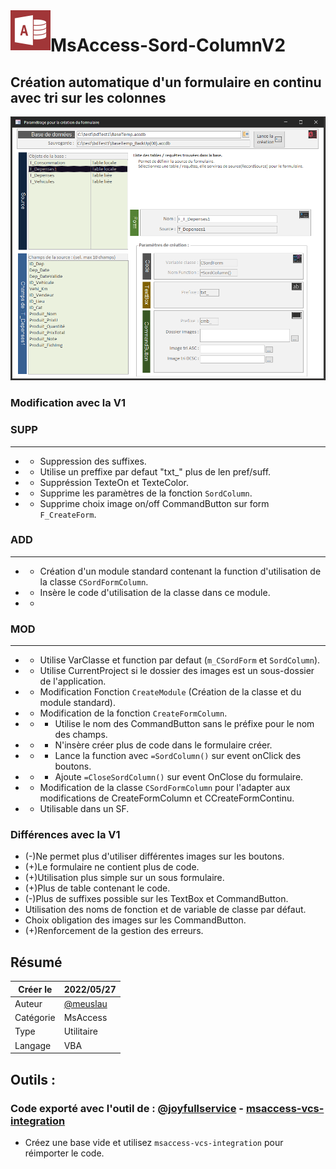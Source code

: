 <img align="left" src="https://github.com/meuslaur/meuslaur/blob/main/Logo_MsAccess.png" width="64px">

# MsAccess-Sord-ColumnV2
## Création automatique d'un formulaire en continu avec tri sur les colonnes

![Formulaire de démarrage](Doc/Frm_img1-v2.png)

### Modification avec la V1

### SUPP
-----
- - Suppression des suffixes.
- - Utilise un preffixe par defaut "txt_" plus de len pref/suff.
- - Suppréssion TexteOn et TexteColor.
- - Supprime les paramètres de la fonction `SordColumn`.
- - Supprime choix image on/off CommandButton sur form `F_CreateForm`.
### ADD
----
- - Création d'un module standard contenant la function d'utilisation de la classe `CSordFormColumn`.
- - Insère le code d'utilisation de la classe dans ce module.
- - 
### MOD
----
- - Utilise VarClasse et function par defaut (`m_CSordForm` et `SordColumn`).
- - Utilise CurrentProject si le dossier des images est un sous-dossier de l'application.
- - Modification Fonction `CreateModule` (Création de la classe et du module standard).
- - Modification de la fonction `CreateFormColumn`.
- - - Utilise le nom des CommandButton sans le préfixe pour le nom des champs.
- - - N'insère créer plus de code dans le formulaire créer.
- - - Lance la function avec `=SordColumn()` sur event onClick des boutons.
- - - Ajoute `=CloseSordColumn()` sur event OnClose du formulaire.

- - Modification de la classe `CSordFormColumn` pour l'adapter aux modifications de CreateFormColumn et CCreateFormContinu.

- - Utilisable dans un SF.

### Différences avec la V1

- (-)Ne permet plus d'utiliser différentes images sur les boutons.
- (+)Le formulaire ne contient plus de code.
- (+)Utilisation plus simple sur un sous formulaire.
- (+)Plus de table contenant le code.
- (-)Plus de suffixes possible sur les TextBox et CommandButton.
- Utilisation des noms de fonction et de variable de classe par défaut.
- Choix obligation des images sur les CommandButton.
- (+)Renforcement de la gestion des erreurs.

## Résumé

|   Créer le|   2022/05/27|
| - | - |
|   Auteur| [@meuslau](https://github.com/meuslaur)|
|   Catégorie|   MsAccess|
|   Type|   Utilitaire|
|   Langage|   VBA|

## Outils :

### Code exporté avec l'outil de : [@joyfullservice](https://github.com/joyfullservice) - [msaccess-vcs-integration](https://github.com/joyfullservice/msaccess-vcs-integration)

- Créez une base vide et utilisez `msaccess-vcs-integration` pour réimporter le code.
